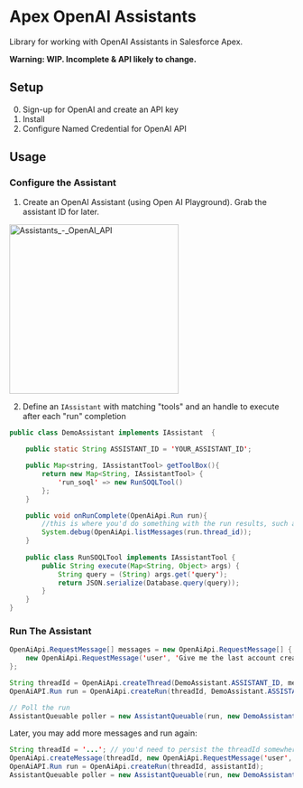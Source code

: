 # Apex OpenAI Assistants

Library for working with OpenAI Assistants in Salesforce Apex. 

**Warning: WIP. Incomplete & API likely to change.**

## Setup

0. Sign-up for OpenAI and create an API key
1. Install
2. Configure Named Credential for OpenAI API

## Usage

### Configure the Assistant

1. Create an OpenAI Assistant (using Open AI Playground).  Grab the assistant ID for later.

<img width="300" alt="Assistants_-_OpenAI_API" src="https://github.com/ChuckJonas/apex-openai-assistants/assets/5217568/fa8b9b1a-5bfa-462f-8a56-196f80ffa364">

2. Define an `IAssistant` with matching "tools" and an handle to execute after each "run" completion

```java
public class DemoAssistant implements IAssistant  {

    public static String ASSISTANT_ID = 'YOUR_ASSISTANT_ID';

    public Map<string, IAssistantTool> getToolBox(){
        return new Map<String, IAssistantTool> {
            'run_soql' => new RunSOQLTool()
        };
    }

    public void onRunComplete(OpenAiApi.Run run){
        //this is where you'd do something with the run results, such as save messages to a custom object
        System.debug(OpenAiApi.listMessages(run.thread_id));
    }
    
    public class RunSOQLTool implements IAssistantTool {
        public String execute(Map<String, Object> args) {
            String query = (String) args.get('query');
            return JSON.serialize(Database.query(query));
        }
    }
}
```

### Run The Assistant

```java
OpenAiApi.RequestMessage[] messages = new OpenAiApi.RequestMessage[] {
    new OpenAiApi.RequestMessage('user', 'Give me the last account created'),
};

String threadId = OpenAiApi.createThread(DemoAssistant.ASSISTANT_ID, messages, null);
OpenAiAPI.Run run = OpenAiApi.createRun(threadId, DemoAssistant.ASSISTANT_ID);

// Poll the run
AssistantQueuable poller = new AssistantQueuable(run, new DemoAssistant());
```

Later, you may add more messages and run again:

```java
String threadId = '...'; // you'd need to persist the threadId somewhere
OpenAiApi.createMessage(threadId, new OpenAiApi.RequestMessage('user', 'Give me the last contact created'));
OpenAiAPI.Run run = OpenAiApi.createRun(threadId, assistantId);
AssistantQueuable poller = new AssistantQueuable(run, new DemoAssistant());
```
